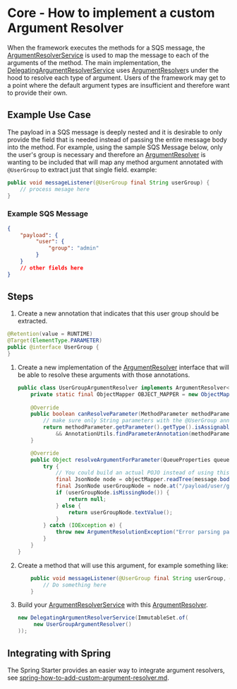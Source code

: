 # Core - How to implement a custom Argument Resolver
When the framework executes the methods for a SQS message, the
[ArgumentResolverService](../../../java-dynamic-sqs-listener-api/src/main/java/com/jashmore/sqs/argument/ArgumentResolverService.java) is used to map the
message to each of the arguments of the method.  The main implementation, the
[DelegatingArgumentResolverService](../../../java-dynamic-sqs-listener-core/src/main/java/com/jashmore/sqs/argument/DelegatingArgumentResolverService.java)
uses [ArgumentResolver](../../../java-dynamic-sqs-listener-api/src/main/java/com/jashmore/sqs/argument/ArgumentResolver.java)s under the hood to resolve
each type of argument. Users of the framework may get to a point where the default argument types are insufficient and therefore want to provide their own.

## Example Use Case
The payload in a SQS message is deeply nested and it is desirable to only provide the field that is needed instead of passing the entire
message body into the method. For example, using the sample SQS Message below, only the user's group is necessary and therefore an
[ArgumentResolver](../../../java-dynamic-sqs-listener-api/src/main/java/com/jashmore/sqs/argument/ArgumentResolver.java) is wanting to be included
that will map any method argument annotated with `@UserGroup` to extract just that single field.
example:

```java
public void messageListener(@UserGroup final String userGroup) {
    // process mesage here
}
```

### Example SQS Message

```json
{
    "payload": {
         "user": {
             "group": "admin"
         }
    }
    // other fields here
}
```

## Steps
1. Create a new annotation that indicates that this user group should be extracted.
```java
@Retention(value = RUNTIME)
@Target(ElementType.PARAMETER)
public @interface UserGroup {
}
```
1. Create a new implementation of the [ArgumentResolver](../../../java-dynamic-sqs-listener-api/src/main/java/com/jashmore/sqs/argument/ArgumentResolver.java)
interface that will be able to resolve these arguments with those annotations.
    ```java
    public class UserGroupArgumentResolver implements ArgumentResolver<String> {
        private static final ObjectMapper OBJECT_MAPPER = new ObjectMapper();
     
        @Override
        public boolean canResolveParameter(MethodParameter methodParameter) {
            // make sure only String parameters with the @UserGroup annotations are resolved using this
            return methodParameter.getParameter().getType().isAssignableFrom(String.class)
                && AnnotationUtils.findParameterAnnotation(methodParameter, UserGroup.class).isPresent();
        }
    
        @Override
        public Object resolveArgumentForParameter(QueueProperties queueProperties, Parameter parameter, Message message) throws ArgumentResolutionException {
            try {
                // You could build an actual POJO instead of using this JsonNode
                final JsonNode node = objectMapper.readTree(message.body());
                final JsonNode userGroupNode = node.at("/payload/user/group");
                if (userGroupNode.isMissingNode()) {
                    return null;
                } else {
                    return userGroupNode.textValue();
                }
            } catch (IOException e) {
                throw new ArgumentResolutionException("Error parsing payload", e);
            }   
        }
    }
    ```
1. Create a method that will use this argument, for example something like:
    ```java
        public void messageListener(@UserGroup final String userGroup, @MessageId final String messageId) {
            // Do something here
        }
    ```
1. Build your [ArgumentResolverService](../../../java-dynamic-sqs-listener-api/src/main/java/com/jashmore/sqs/argument/ArgumentResolverService.java) with
this [ArgumentResolver](../../../java-dynamic-sqs-listener-api/src/main/java/com/jashmore/sqs/argument/ArgumentResolver.java).
    ```java
    new DelegatingArgumentResolverService(ImmutableSet.of(
         new UserGroupArgumentResolver()
   ));
    ```

## Integrating with Spring
The Spring Starter provides an easier way to integrate argument resolvers, see
[spring-how-to-add-custom-argument-resolver.md](../spring/spring-how-to-add-custom-argument-resolver.md).
